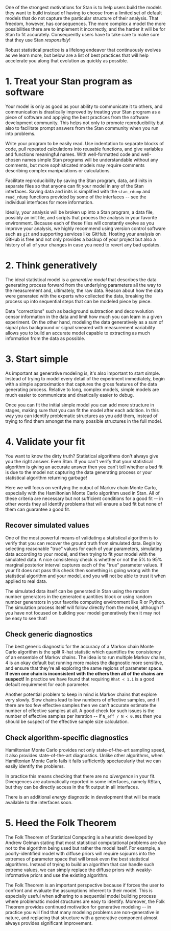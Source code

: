 One of the strongest motivations for Stan is to help users build the models they want to build instead of having to choose from a limited set of default models that do not capture the particular structure of their analysis.  That freedom, however, has consequences.  The more complex a model the more possibilities there are to implement it incorrectly, and the harder it will be for Stan to fit accurately.  Consequently users have to take care to make sure that they use Stan _responsibly_!

Robust statistical practice is a lifelong endeavor that continuously evolves as we learn more, but below are a list of best practices that will help accelerate you along that evolution as quickly as possible.

# 1. Treat your Stan program as software

Your model is only as good as your ability to communicate it to others, and communication is drastically improved by treating your Stan program as a piece of software and applying the best practices from the software development community.  This helps not only to promote reproducibility but also to facilitate prompt answers from the Stan community when you run into problems.

Write your program to be easily read.  Use indentation to separate blocks of code, pull repeated calculations into reusable functions, and give variables and functions meaningful names.  With well-formatted code and well-chosen names simple Stan programs will be understandable without any comments, but more sophisticated models may require comments describing complex manipulations or calculations.

Facilitate reproducibility by saving the Stan program, data, and inits in separate files so that anyone can fit your model in any of the Stan interfaces.  Saving data and inits is simplified with the ```stan_rdump``` and ```read_rdump``` functions provided by some of the interfaces -- see the individual interfaces for more information.

Ideally, your analysis will be broken up into a Stan program, a data file, possibly an init file, and scripts that process the analysis in your favorite environment.  Because each of these files will constantly evolve as you improve your analysis, we highly recommend using version control software such as ```git``` and supporting services like GitHub.  Hosting your analysis on GitHub is free and not only provides a backup of your project but also a history of all of your changes in case you need to revert any bad updates.

# 2. Think generatively

The ideal statistical model is a _generative model_ that describes the data generating process forward from the underlying parameters all the way to the measurement and, ultimately, the raw data.  Reason about how the data were generated with the experts who collected the data, breaking the process up into sequential steps that can be modeled piece by piece.

Data "corrections" such as background subtraction and deconvolution censor information in the data and limit how much you can learn in a given experiment.  On the other hand, modeling the data generatively as a sum of signal plus background or signal smeared with measurement variability allows you to build an accurate model capable to extracting as much information from the data as possible.

# 3. Start simple

As important as generative modeling is, it's also important to start simple.  Instead of trying to model every detail of the experiment immediately, begin with a simple approximation that captures the gross features of the data generating process.    Relative to long, complex models, simple models are much easier to communicate and drastically easier to debug.  

Once you can fit the initial simple model you can add more structure in stages, making sure that you can fit the model after each addition.  In this way you can identify problematic structures as you add them, instead of trying to find them amongst the many possible structures in the full model.

# 4. Validate your fit

You want to know the dirty truth?  Statistical algorithms don't always give you the right answer.  Even Stan.  If you can't verify that your statistical algorithm is giving an accurate answer then you can't tell whether a bad fit is due to the model not capturing the data generating process or your statistical algorithm returning garbage!

Here we will focus on verifying the output of Markov chain Monte Carlo, especially with the Hamiltonian Monte Carlo algorithm used in Stan.  All of these criteria are necessary but not sufficient conditions for a good fit -- in other words they all identify problems that will ensure a bad fit but none of them can guarantee a good fit.

## Recover simulated values

One of the most powerful means of validating a statistical algorithm is to verify that you can recover the ground truth from simulated data.  Begin by selecting reasonable "true" values for each of your parameters, simulating data according to your model, and then trying to fit your model with the simulated data.  A nice consistency check is whether or not the 5% to 95% marginal posterior interval captures each of the "true" parameter values.  If your fit does not pass this check then something is going wrong with the statistical algorithm and your model, and you will not be able to trust it when applied to real data.  

The simulated data itself can be generated in Stan using the random number generators in the generated quantities block or using random number generators in your favorite computing environment like R or Python.  The simulation process itself will follow directly from the model, although if you have not focused on building your model generatively then it may not be easy to see that!  

## Check generic diagnostics

The best generic diagnostic for the accuracy of a Markov chain Monte Carlo algorithm is the split R-hat statistic which quantifies the consistency of an ensemble of Markov chains.  The idea is to run multiple Markov chains, 4 is an okay default but running more makes the diagnostic more sensitive, and ensure that they're all exploring the same regions of parameter space.  **If even one chain is inconsistent with the others then all of the chains are suspect!**  In practice we have found that requiring ```Rhat < 1.1``` is a good default requirement for each parameter.

Another potential problem to keep in mind is Markov chains that explore very slowly.  Slow chains lead to low numbers of effective samples, and if there are too few effective samples then we can't accurate estimate the number of effective samples at all.  A good check for such issues is the number of effective samples per iteration -- if ```N_eff / N < 0.001``` then you should be suspect of the effective sample size calculation.

## Check algorithm-specific diagnostics

Hamiltonian Monte Carlo provides not only state-of-the-art sampling speed, it also provides state-of-the-art diagnostics.  Unlike other algorithms, when Hamiltonian Monte Carlo fails it fails sufficiently spectacularly that we can easily identify the problems.

In practice this means checking that there are no _divergence_ in your fit.  Divergences are automatically reported in some interfaces, namely RStan, but they can be directly access in the fit output in all interfaces.

There is an additional _energy_ diagnostic in development that will be made available to the interfaces soon.

# 5. Heed the Folk Theorem

The Folk Theorem of Statistical Computing is a heuristic developed by Andrew Gelman stating that most statistical computational problems are due not to the algorithm being used but rather the model itself.  For example, a poorly-identified model with diffuse priors will require sojourns into the extremes of parameter space that will break even the best statistical algorithms.  Instead of trying to build an algorithm that can handle such extreme values, we can simply replace the diffuse priors with weakly-informative priors and use the existing algorithm.

The Folk Theorem is an important perspective because if forces the user to confront and evaluate the assumptions inherent to their model.  This is especially useful when adhering to a sequential model building process where problematic model structures are easy to identify.  Moreover, the Folk Theorem provides continued motivation for generative modeling -- in practice you will find that many modeling problems are non-generative in nature, and replacing that structure with a generative component almost always provides significant improvement.